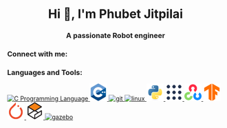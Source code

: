 <h1 align="center">Hi 👋, I'm Phubet Jitpilai</h1>
<h3 align="center">A passionate Robot engineer</h3>

<h3 align="left">Connect with me:</h3>
<p align="left">
</p>

<h3 align="left">Languages and Tools:</h3>
<p align="left">
  <a href="https://visualstudio.microsoft.com/vs/features/cplusplus/" target="_blank" rel="noreferrer">
    <img src="https://upload.wikimedia.org/wikipedia/commons/1/19/C_Logo.png" alt="C Programming Language" width="40" height="40"/>
  </a>
  <a href="https://visualstudio.microsoft.com/vs/features/cplusplus/" target="_blank" rel="noreferrer">
    <img src="https://raw.githubusercontent.com/devicons/devicon/master/icons/cplusplus/cplusplus-original.svg" alt="cplusplus" width="40" height="40"/>
  </a>
  <a href="https://git-scm.com/" target="_blank" rel="noreferrer">
    <img src="https://www.vectorlogo.zone/logos/git-scm/git-scm-icon.svg" alt="git" width="40" height="40"/>
  </a>
  <a href="https://ubuntu.com/" target="_blank" rel="noreferrer">
    <img src="https://upload.wikimedia.org/wikipedia/commons/a/ab/Logo-ubuntu_cof-orange-hex.svg" alt="linux" width="40" height="40"/>
  </a>
  <a href="https://www.python.org" target="_blank" rel="noreferrer">
    <img src="https://raw.githubusercontent.com/devicons/devicon/master/icons/python/python-original.svg" alt="python" width="40" height="40"/>
  </a>
  <a href="https://www.ros.org/" target="_blank" rel="noreferrer">
    <img src="https://raw.githubusercontent.com/devicons/devicon/master/icons/ros/ros-original.svg" alt="ros2" width="40" height="40"/>
  </a>
  <a href="https://opencv.org/" target="_blank" rel="noreferrer">
    <img src="https://raw.githubusercontent.com/devicons/devicon/master/icons/opencv/opencv-original.svg" alt="opencv" width="40" height="40"/>
  </a>
  <a href="https://www.tensorflow.org/" target="_blank" rel="noreferrer">
    <img src="https://raw.githubusercontent.com/devicons/devicon/master/icons/tensorflow/tensorflow-original.svg" alt="tensorflow" width="40" height="40"/>
  </a>
  <a href="https://pytorch.org/" target="_blank" rel="noreferrer">
    <img src="https://raw.githubusercontent.com/devicons/devicon/master/icons/pytorch/pytorch-original.svg" alt="pytorch" width="40" height="40"/>
  </a>
  <a href="http://gazebosim.org/" target="_blank" rel="noreferrer">
    <img src="https://raw.githubusercontent.com/devicons/devicon/master/icons/gazebo/gazebo-original.svg" alt="gazebo" width="40" height="40"/>
  </a>
   <a href="https://moveit.ai/" target="_blank" rel="noreferrer">
    <img src="https://moveit.ai/assets/logo/moveit_logo-black.png" alt="gazebo" width="40" height="40"/>
  </a>
</p>
